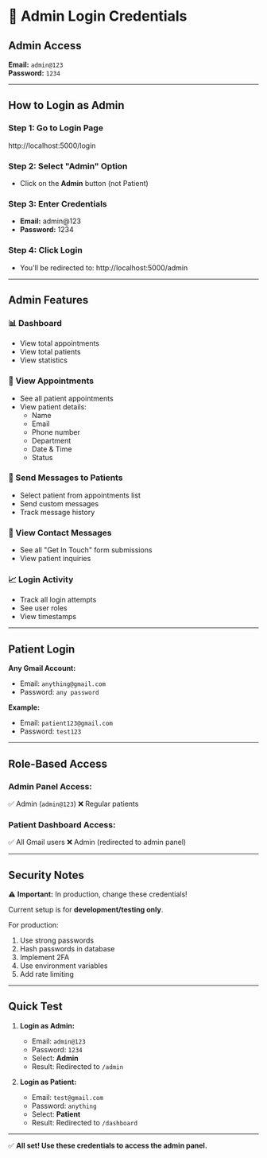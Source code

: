 # 🔐 Admin Login Credentials

## Admin Access

**Email:** `admin@123`  
**Password:** `1234`

---

## How to Login as Admin

### Step 1: Go to Login Page
http://localhost:5000/login

### Step 2: Select "Admin" Option
- Click on the **Admin** button (not Patient)

### Step 3: Enter Credentials
- **Email:** admin@123
- **Password:** 1234

### Step 4: Click Login
- You'll be redirected to: http://localhost:5000/admin

---

## Admin Features

### 📊 Dashboard
- View total appointments
- View total patients
- View statistics

### 👥 View Appointments
- See all patient appointments
- View patient details:
  - Name
  - Email
  - Phone number
  - Department
  - Date & Time
  - Status

### 💬 Send Messages to Patients
- Select patient from appointments list
- Send custom messages
- Track message history

### 📧 View Contact Messages
- See all "Get In Touch" form submissions
- View patient inquiries

### 📈 Login Activity
- Track all login attempts
- See user roles
- View timestamps

---

## Patient Login

**Any Gmail Account:**
- Email: `anything@gmail.com`
- Password: `any password`

**Example:**
- Email: `patient123@gmail.com`
- Password: `test123`

---

## Role-Based Access

### Admin Panel Access:
✅ Admin (`admin@123`)
❌ Regular patients

### Patient Dashboard Access:
✅ All Gmail users
❌ Admin (redirected to admin panel)

---

## Security Notes

⚠️ **Important:** In production, change these credentials!

Current setup is for **development/testing only**.

For production:
1. Use strong passwords
2. Hash passwords in database
3. Implement 2FA
4. Use environment variables
5. Add rate limiting

---

## Quick Test

1. **Login as Admin:**
   - Email: `admin@123`
   - Password: `1234`
   - Select: **Admin**
   - Result: Redirected to `/admin`

2. **Login as Patient:**
   - Email: `test@gmail.com`
   - Password: `anything`
   - Select: **Patient**
   - Result: Redirected to `/dashboard`

---

✅ **All set! Use these credentials to access the admin panel.**
